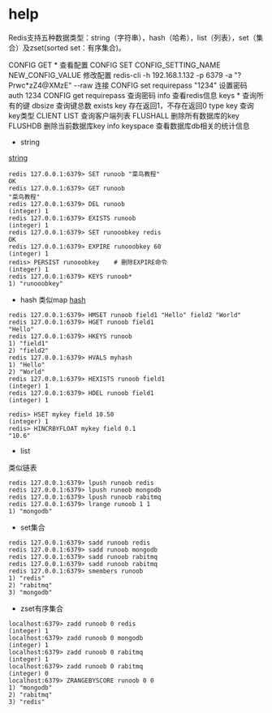 # help

Redis支持五种数据类型：string（字符串），hash（哈希），list（列表），set（集合）及zset(sorted set：有序集合)。

CONFIG GET *      查看配置
CONFIG SET CONFIG_SETTING_NAME NEW_CONFIG_VALUE     修改配置
redis-cli -h 192.168.1.132  -p 6379 -a "?Prwc*zZ4@XMzE" --raw      连接
CONFIG set requirepass "1234"        设置密码   
auth 1234
CONFIG get requirepass       查询密码
info   查看redis信息
keys * 查询所有的键
dbsize 查询键总数
exists key 存在返回1，不存在返回0
type key  查询key类型
CLIENT LIST 查询客户端列表
FLUSHALL 删除所有数据库的key
FLUSHDB  删除当前数据库key
info keyspace  查看数据库db相关的统计信息




- string

[string](https://www.runoob.com/redis/redis-keys.html)
```
redis 127.0.0.1:6379> SET runoob "菜鸟教程"
OK
redis 127.0.0.1:6379> GET runoob
"菜鸟教程"
redis 127.0.0.1:6379> DEL runoob
(integer) 1
redis 127.0.0.1:6379> EXISTS runoob
(integer) 1
redis 127.0.0.1:6379> SET runooobkey redis
OK
redis 127.0.0.1:6379> EXPIRE runooobkey 60
(integer) 1
redis> PERSIST runooobkey    # 删除EXPIRE命令
(integer) 1
redis 127.0.0.1:6379> KEYS runoob*
1) "runooobkey"
```

- hash
类似map [hash](https://www.runoob.com/redis/redis-hashes.html)
```
redis 127.0.0.1:6379> HMSET runoob field1 "Hello" field2 "World"
redis 127.0.0.1:6379> HGET runoob field1
"Hello"
redis 127.0.0.1:6379> HKEYS runoob
1) "field1"
2) "field2"
redis 127.0.0.1:6379> HVALS myhash
1) "Hello"
2) "World"
redis 127.0.0.1:6379> HEXISTS runoob field1
(integer) 1
redis 127.0.0.1:6379> HDEL runoob field1
(integer) 1

redis> HSET mykey field 10.50
(integer) 1
redis> HINCRBYFLOAT mykey field 0.1
"10.6"
```

- list

类似链表
```
redis 127.0.0.1:6379> lpush runoob redis
redis 127.0.0.1:6379> lpush runoob mongodb
redis 127.0.0.1:6379> lpush runoob rabitmq
redis 127.0.0.1:6379> lrange runoob 1 1
1) "mongodb"
```

- set集合

```
redis 127.0.0.1:6379> sadd runoob redis
redis 127.0.0.1:6379> sadd runoob mongodb
redis 127.0.0.1:6379> sadd runoob rabitmq
redis 127.0.0.1:6379> sadd runoob rabitmq
redis 127.0.0.1:6379> smembers runoob
1) "redis"
2) "rabitmq"
3) "mongodb"
```



- zset有序集合
```
localhost:6379> zadd runoob 0 redis
(integer) 1
localhost:6379> zadd runoob 0 mongodb
(integer) 1
localhost:6379> zadd runoob 0 rabitmq
(integer) 1
localhost:6379> zadd runoob 0 rabitmq
(integer) 0
localhost:6379> ZRANGEBYSCORE runoob 0 0
1) "mongodb"
2) "rabitmq"
3) "redis"
```




